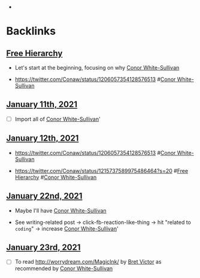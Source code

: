 - 

# Backlinks
## [Free Hierarchy](<Free Hierarchy.md>)
- Let's start at the beginning, focusing on why [Conor White-Sullivan](<Conor White-Sullivan.md>)

- https://twitter.com/Conaw/status/1206057354128576513 #[Conor White-Sullivan](<Conor White-Sullivan.md>)

## [January 11th, 2021](<January 11th, 2021.md>)
- [ ] Import all of [Conor White-Sullivan](<Conor White-Sullivan.md>)'

## [January 12th, 2021](<January 12th, 2021.md>)
- https://twitter.com/Conaw/status/1206057354128576513 #[Conor White-Sullivan](<Conor White-Sullivan.md>)

- https://twitter.com/Conaw/status/1215737589975486464?s=20 #[Free Hierarchy](<Free Hierarchy.md>) #[Conor White-Sullivan](<Conor White-Sullivan.md>)

## [January 22nd, 2021](<January 22nd, 2021.md>)
- Maybe I'll have [Conor White-Sullivan](<Conor White-Sullivan.md>)

- See writing-related post -> click-fb-reaction-like-thing -> hit "related to `coding`" -> increase [Conor White-Sullivan](<Conor White-Sullivan.md>)'

## [January 23rd, 2021](<January 23rd, 2021.md>)
- [ ] To read http://worrydream.com/MagicInk/ by [Bret Victor](<Bret Victor.md>) as recommended by [Conor White-Sullivan](<Conor White-Sullivan.md>)

